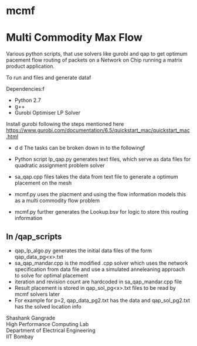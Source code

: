 # mcmf

# Multi Commodity Max Flow

Various python scripts, that use solvers like gurobi and qap to get optimum pacement flow routing of packets on a Network on Chip running a matrix product application.

To run and files and generate dataf

Dependencies:f

- Python 2.7
- g++ 
- Gurobi Optimiser LP Solver

Install gurobi following the steps mentioned here https://www.gurobi.com/documentation/6.5/quickstart_mac/quickstart_mac.html
- d
d
The tasks can be broken down in to the followingf

- Python script lp_qap.py generates text files, which serve as data files for quadratic assignment problem solver
- sa_qap.cpp files takes the data from text file to generate a optimum placement on the mesh
- mcmf.py uses the placment and using the flow information models this as a multi commodity flow problem
- mcmf.py further generates the Lookup.bsv for logic to store this routing information

In /qap_scripts
---------------
- qap_lp_algo.py generates the initial data files of the form qap_data_pg\<x\>.txt
- sa_qap_mandar.cpp is the modified .cpp solver which uses the network specification from data file and use a simulated anneleaning approach to solve for optimal placement
- iteration and revision count are hardcoded in sa_qap_mandar.cpp file
- Result placement is stored in qap_sol_pg\<x\>.txt files to be read by mcmf solvers later
- For example for p=2, qap_data_pg2.txt has the data and qap_sol_pg2.txt has the solved location info

Shashank Gangrade  
High Performance Computing Lab  
Department of Electrical Engineering  
IIT Bombay
